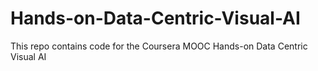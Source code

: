 # Hands-on-Data-Centric-Visual-AI
This repo contains code for the Coursera MOOC Hands-on Data Centric Visual AI

